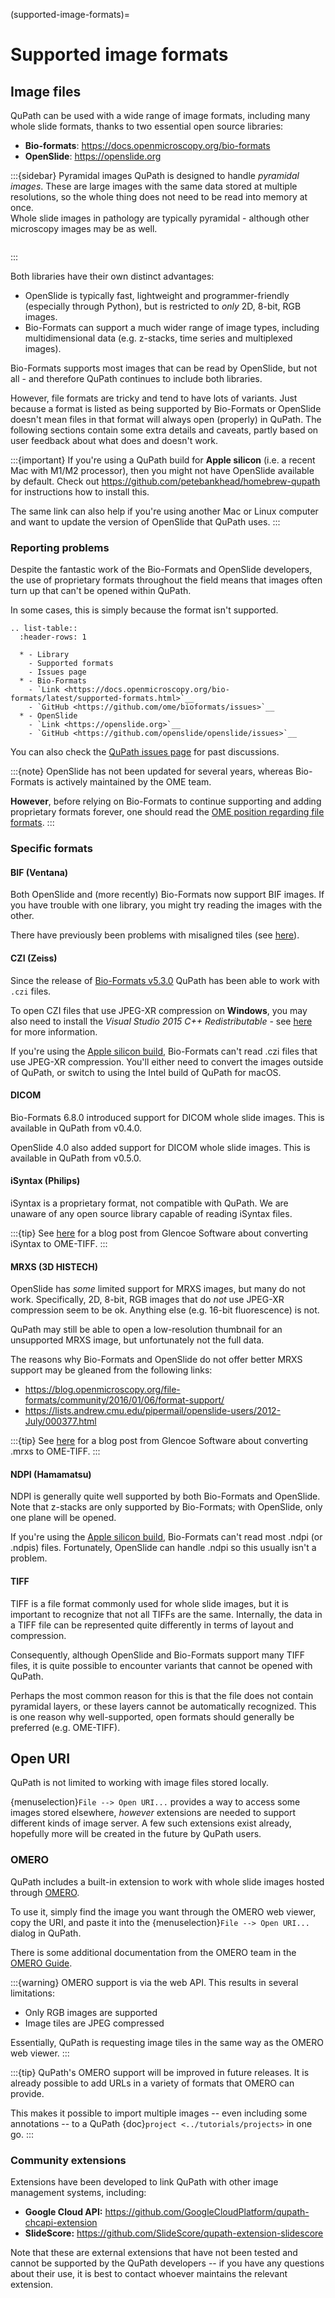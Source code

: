 (supported-image-formats)=
# Supported image formats

## Image files

QuPath can be used with a wide range of image formats, including many whole slide formats, thanks to two essential open source libraries:

- **Bio-formats**: <https://docs.openmicroscopy.org/bio-formats>
- **OpenSlide**: <https://openslide.org>

:::{sidebar} Pyramidal images
QuPath is designed to handle *pyramidal images*.
These are large images with the same data stored at multiple resolutions, so the whole thing does not need to be read into memory at once.
<br />
Whole slide images in pathology are typically pyramidal - although other microscopy images may be as well.

```{image} images/pyramid_small.png
```
:::

Both libraries have their own distinct advantages:

- OpenSlide is typically fast, lightweight and programmer-friendly (especially through Python), but is restricted to *only* 2D, 8-bit, RGB images.
- Bio-Formats can support a much wider range of image types, including multidimensional data (e.g. z-stacks, time series and multiplexed images).

Bio-Formats supports most images that can be read by OpenSlide, but not all - and therefore QuPath continues to include both libraries.

However, file formats are tricky and tend to have lots of variants. Just because a format is listed as being supported by Bio-Formats or OpenSlide doesn't mean files in that format will always open (properly) in QuPath. The following sections contain some extra details and caveats, partly based on user feedback about what does and doesn't work.

:::{important}
If you're using a QuPath build for **Apple silicon** (i.e. a recent Mac with M1/M2 processor), then you might not have OpenSlide available by default.
Check out <https://github.com/petebankhead/homebrew-qupath> for instructions how to install this.

The same link can also help if you're using another Mac or Linux computer and want to update the version of OpenSlide that QuPath uses.
:::

### Reporting problems

Despite the fantastic work of the Bio-Formats and OpenSlide developers, the use of proprietary formats throughout the field means that images often turn up that can't be opened within QuPath.

In some cases, this is simply because the format isn't supported.

```{eval-rst}
.. list-table::
  :header-rows: 1

  * - Library
    - Supported formats
    - Issues page
  * - Bio-Formats
    - `Link <https://docs.openmicroscopy.org/bio-formats/latest/supported-formats.html>`__
    - `GitHub <https://github.com/ome/bioformats/issues>`__
  * - OpenSlide
    - `Link <https://openslide.org>`__
    - `GitHub <https://github.com/openslide/openslide/issues>`__
```

You can also check the [QuPath issues page] for past discussions.

:::{note}
OpenSlide has not been updated for several years, whereas Bio-Formats is actively maintained by the OME team.

**However**, before relying on Bio-Formats to continue supporting and adding proprietary formats forever, one should read the [OME position regarding file formats](https://blog.openmicroscopy.org/community/file-formats/2019/06/25/formats/).
:::

### Specific formats

#### BIF (Ventana)

Both OpenSlide and (more recently) Bio-Formats now support BIF images.
If you have trouble with one library, you might try reading the images with the other.

There have previously been problems with misaligned tiles (see [here](https://github.com/qupath/qupath/issues/323)).

#### CZI (Zeiss)

Since the release of [Bio-Formats v5.3.0](https://www.openmicroscopy.org/site/support/bio-formats5.3/about/whats-new.html) QuPath has been able to work with `.czi` files.

To open CZI files that use JPEG-XR compression on **Windows**, you may also need to install the *Visual Studio 2015 C++ Redistributable* - see [here](https://www.openmicroscopy.org/site/support/bio-formats/formats/zeiss-czi.html) for more information.

If you're using the [Apple silicon build](qupath-versions-for-mac), Bio-Formats can't read .czi files that use JPEG-XR compression. You'll either need to convert the images outside of QuPath, or switch to using the Intel build of QuPath for macOS.


#### DICOM

Bio-Formats 6.8.0 introduced support for DICOM whole slide images.
This is available in QuPath from v0.4.0.

OpenSlide 4.0 also added support for DICOM whole slide images.
This is available in QuPath from v0.5.0.


#### iSyntax (Philips)

iSyntax is a proprietary format, not compatible with QuPath.
We are unaware of any open source library capable of reading iSyntax files.

:::{tip}
See [here](https://www.glencoesoftware.com/blog/2019/12/09/converting-whole-slide-images-to-OME-TIFF.html) for a blog post from Glencoe Software about converting iSyntax to OME-TIFF.
:::

#### MRXS (3D HISTECH)

OpenSlide has *some* limited support for MRXS images, but many do not work.
Specifically, 2D, 8-bit, RGB images that do *not* use JPEG-XR compression seem to be ok.
Anything else (e.g. 16-bit fluorescence) is not.

QuPath may still be able to open a low-resolution thumbnail for an unsupported MRXS image, but unfortunately not the full data.

The reasons why Bio-Formats and OpenSlide do not offer better MRXS support may be gleaned from the following links:

- <https://blog.openmicroscopy.org/file-formats/community/2016/01/06/format-support/>
- <https://lists.andrew.cmu.edu/pipermail/openslide-users/2012-July/000377.html>

:::{tip}
See [here](https://www.glencoesoftware.com/blog/2019/12/09/converting-whole-slide-images-to-OME-TIFF.html) for a blog post from Glencoe Software about converting .mrxs to OME-TIFF.
:::

#### NDPI (Hamamatsu)

NDPI is generally quite well supported by both Bio-Formats and OpenSlide.
Note that z-stacks are only supported by Bio-Formats; with OpenSlide, only one plane will be opened.

If you're using the [Apple silicon build](qupath-versions-for-mac), Bio-Formats can't read most .ndpi (or .ndpis) files. 
Fortunately, OpenSlide can handle .ndpi so this usually isn't a problem.

#### TIFF

TIFF is a file format commonly used for whole slide images, but it is important to recognize that not all TIFFs are the same.
Internally, the data in a TIFF file can be represented quite differently in terms of layout and compression.

Consequently, although OpenSlide and Bio-Formats support many TIFF files, it is quite possible to encounter variants that cannot be opened with QuPath.

Perhaps the most common reason for this is that the file does not contain pyramidal layers, or these layers cannot be automatically recognized.
This is one reason why well-supported, open formats should generally be preferred (e.g. OME-TIFF).

## Open URI

QuPath is not limited to working with image files stored locally.

{menuselection}`File --> Open URI...` provides a way to access some images stored elsewhere, *however* extensions are needed to support different kinds of image server.
A few such extensions exist already, hopefully more will be created in the future by QuPath users.

### OMERO

QuPath includes a built-in extension to work with whole slide images hosted through [OMERO](https://www.openmicroscopy.org/omero/).

To use it, simply find the image you want through the OMERO web viewer, copy the URI, and paste it into the {menuselection}`File --> Open URI...` dialog in QuPath.

There is some additional documentation from the OMERO team in the [OMERO Guide](https://omero-guides.readthedocs.io/en/latest/qupath/docs/).

:::{warning}
OMERO support is via the web API.
This results in several limitations:

- Only RGB images are supported
- Image tiles are JPEG compressed

Essentially, QuPath is requesting image tiles in the same way as the OMERO web viewer.
:::

:::{tip}
QuPath's OMERO support will be improved in future releases.
It is already possible to add URLs in a variety of formats that OMERO can provide.

This makes it possible to import multiple images -- even including some annotations -- to a QuPath {doc}`project <../tutorials/projects>` in one go.
:::

### Community extensions

Extensions have been developed to link QuPath with other image management systems, including:

- **Google Cloud API:** <https://github.com/GoogleCloudPlatform/qupath-chcapi-extension>
- **SlideScore:** <https://github.com/SlideScore/qupath-extension-slidescore>

Note that these are external extensions that have not been tested and cannot be supported by the QuPath developers -- if you have any questions about their use, it is best to contact whoever maintains the relevant extension.

[qupath issues page]: https://github.com/qupath/qupath/issues?utf8=%E2%9C%93&q=label%3A%22file+formats%22

